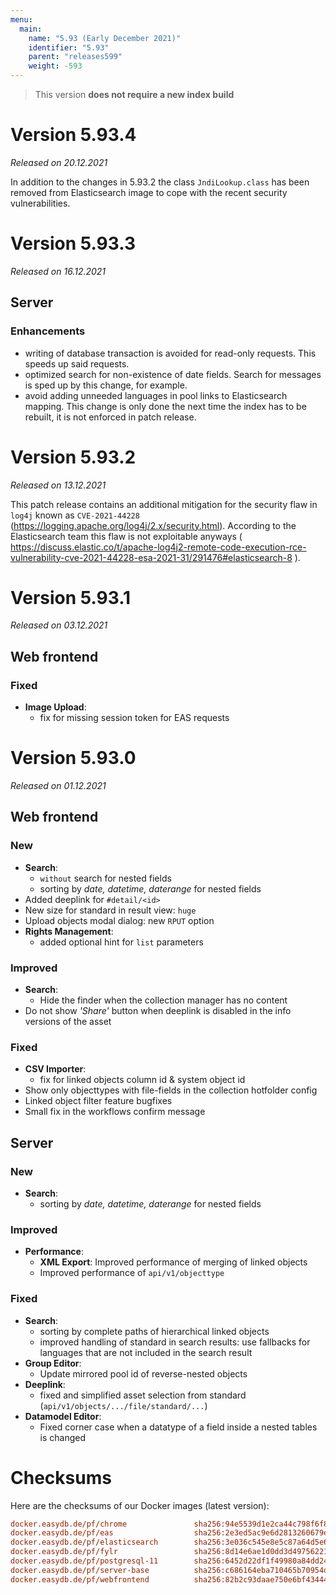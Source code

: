 ```yaml
---
menu:
  main:
    name: "5.93 (Early December 2021)"
    identifier: "5.93"
    parent: "releases599"
    weight: -593
---
```


> This version **does not require a new index build**

# Version 5.93.4

*Released on 20.12.2021*

In addition to the changes in 5.93.2 the class `JndiLookup.class` has been removed from Elasticsearch image to cope with the recent security vulnerabilities.

# Version 5.93.3

*Released on 16.12.2021*

## Server

### Enhancements

* writing of database transaction is avoided for read-only requests. This speeds up said requests.
* optimized search for non-existence of date fields. Search for messages is sped up by this change, for example.
* avoid adding unneeded languages in pool links to Elasticsearch mapping. This change is only done the next time the index has to be rebuilt, it is not enforced in patch release.

# Version 5.93.2

*Released on 13.12.2021*

This patch release contains an additional mitigation for the security flaw in `log4j` known as `CVE-2021-44228` (https://logging.apache.org/log4j/2.x/security.html). According to the Elasticsearch team this flaw is not exploitable anyways ( https://discuss.elastic.co/t/apache-log4j2-remote-code-execution-rce-vulnerability-cve-2021-44228-esa-2021-31/291476#elasticsearch-8 ).

# Version 5.93.1

*Released on 03.12.2021*

## Web frontend

### Fixed

* **Image Upload**:
  * fix for missing session token for EAS requests

# Version 5.93.0

*Released on 01.12.2021*

## Web frontend

### New

* **Search**:
  * `without` search for nested fields
  * sorting by *date, datetime, daterange* for nested fields
* Added deeplink for `#detail/<id>`
* New size for standard in result view: `huge`
* Upload objects modal dialog: new `RPUT` option
* **Rights Management**:
  * added optional hint for `list` parameters

### Improved

* **Search**:
  * Hide the finder when the collection manager has no content
* Do not show *'Share'* button when deeplink is disabled in the info versions of the asset

### Fixed

* **CSV Importer**:
  * fix for linked objects column id & system object id
* Show only objecttypes with file-fields in the collection hotfolder config
* Linked object filter feature bugfixes
* Small fix in the workflows confirm message

## Server

### New
* **Search**:
  * sorting by *date, datetime, daterange* for nested fields

### Improved

* **Performance**:
  * **XML Export**: Improved performance of merging of linked objects
  * Improved performance of `api/v1/objecttype`

### Fixed

* **Search**:
  * sorting by complete paths of hierarchical linked objects
  * improved handling of standard in search results: use fallbacks for languages that are not included in the search result
* **Group Editor**:
  * Update mirrored pool id of reverse-nested objects
* **Deeplink**:
  * fixed and simplified asset selection from standard (`api/v1/objects/.../file/standard/...`)
* **Datamodel Editor**:
  * Fixed corner case when a datatype of a field inside a nested tables is changed

# Checksums

Here are the checksums of our Docker images (latest version):

```ini
docker.easydb.de/pf/chrome               sha256:94e5539d1e2ca44c798f6f84227ec06d513029e2e4e2912020827fd9e37848f6
docker.easydb.de/pf/eas                  sha256:2e3ed5ac9e6d2813260679eec3dda2b4a1ce1b48bec489a9cf06f4d45d620353
docker.easydb.de/pf/elasticsearch        sha256:3e036c545e8e5c87a64d5e673bf9e1e455eb218006f3c53d518efc8867299111
docker.easydb.de/pf/fylr                 sha256:8d14e6ae1d0dd3d49756221bac0f7f3ea6bd7f810a62ffaa81a5d75faa5ef0c9
docker.easydb.de/pf/postgresql-11        sha256:6452d22df1f49980a84dd246a6683bcc5e42bba0351f80fea2f8571223349dd4
docker.easydb.de/pf/server-base          sha256:c686164eba710465b70954db1398cf997fa656a08e1264925d7d83ded4d4909e
docker.easydb.de/pf/webfrontend          sha256:82b2c93daae750e6bf4344497aa61b8bb1bbc82364bf433f804f6de2afc2cfc7
```
